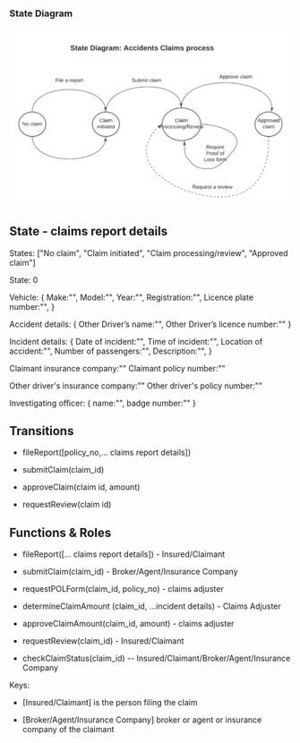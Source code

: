 ### State Diagram

![State diagram](https://github.com/littbarskiadeh/insurance-claims-state-machine/blob/main/state_diagram.png)

## State - claims report details

States: ["No claim", "Claim initiated", "Claim processing/review", "Approved claim"]

State: 0

Vehicle: {
	Make:"", 
	Model:"",
	Year:"", 
	Registration:"",
	Licence plate number:"",
}

Accident details: {
	Other Driver’s name:"",
	Other Driver’s licence number:""
}

Incident details: {
	Date of incident:"", 
	Time of incident:"",
	Location of accident:"",
	Number of passengers:"",
	Description:"",
}

Claimant insurance company:""
Claimant policy number:""

Other driver's insurance company:""
Other driver's policy number:""

Investigating officer: {
	name:"",
	badge number:""
}

## Transitions

* fileReport([policy_no,... claims report details])

* submitClaim(claim_id)

* approveClaim(claim id, amount)

* requestReview(claim id)

## Functions & Roles 

* fileReport([... claims report details]) - Insured/Claimant

* submitClaim(claim_id) - Broker/Agent/Insurance Company

* requestPOLForm(claim_id, policy_no) - claims adjuster

* determineClaimAmount (claim_id, ...incident details) - Claims Adjuster

* approveClaimAmount(claim_id, amount) - claims adjuster

* requestReview(claim_id) - Insured/Claimant

* checkClaimStatus(claim_id) -- Insured/Claimant/Broker/Agent/Insurance Company

Keys:

- [Insured/Claimant] is the person filing the claim

- [Broker/Agent/Insurance Company] broker or agent or insurance company of the claimant

